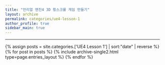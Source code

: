 ```yaml
---
title: "언리얼 엔진4 3D 횡스크롤 게임 만들기"
layout: archive
permalink: categories/ue4-lesson-1
author_profile: true
sidebar_main: true
---
```


<!-- 공백이 포함되어 있는 카테고리 이름의 경우 site.categories['a b c'] 이런식으로! -->

***

{% assign posts = site.categories.['UE4 Lesson 1'] | sort:"date" | reverse %}
{% for post in posts %} {% include archive-single2.html type=page.entries_layout %} {% endfor %}